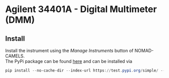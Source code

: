 # Agilent 34401A - Digital Multimeter (DMM)

## Install
Install the instrument using the _Manage Instruments_ button of NOMAD-CAMELS.\
The PyPi package can be found [here](https://test.pypi.org/project/nomad-camels-driver-agilent-34401/) and can be installed via 

```powershell
pip install --no-cache-dir --index-url https://test.pypi.org/simple/ --extra-index-url https://pypi.org/simple <driver_name>
```
